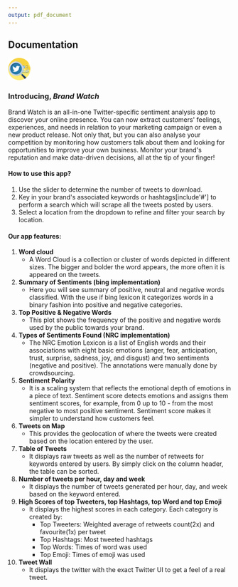 ```yaml
---
output: pdf_document
---
```


## **Documentation**

<img src="www/logo_modified.png" title="plot of chunk unnamed-chunk-1" alt="plot of chunk unnamed-chunk-1" width="50px" />

### **Introducing,** *Brand Watch*

Brand Watch is an all-in-one Twitter-specific sentiment analysis app to discover your online presence. You can now extract customers' feelings, experiences, and needs in relation to your marketing campaign or even a new product release. Not only that, but you can also analyse your competition by monitoring how customers talk about them and looking for opportunities to improve your own business. Monitor your brand's reputation and make data-driven decisions, all at the tip of your finger!

#### **How to use this app?**

1.  Use the slider to determine the number of tweets to download.
2.  Key in your brand's associated keywords or hashtags[include'#'] to perform a search which will scrape all the tweets posted by users.
3.  Select a location from the dropdown to refine and filter your search by location.

#### **Our app features:**

1.  **Word cloud**
    -   A Word Cloud is a collection or cluster of words depicted in different sizes. The bigger and bolder the word appears, the more often it is appeared on the tweets.
2.  **Summary of Sentiments (bing implementation)**
    -   Here you will see summary of positive, neutral and negative words classified. With the use if bing lexicon it categorizes words in a binary fashion into positive and negative categories.
3.  **Top Positive & Negative Words**
    -   This plot shows the frequency of the positive and negative words used by the public towards your brand.
4.  **Types of Sentiments Found (NRC implementation)**
    -   The NRC Emotion Lexicon is a list of English words and their associations with eight basic emotions (anger, fear, anticipation, trust, surprise, sadness, joy, and disgust) and two sentiments (negative and positive). The annotations were manually done by crowdsourcing.
5.  **Sentiment Polarity**
    -   It is a scaling system that reflects the emotional depth of emotions in a piece of text. Sentiment score detects emotions and assigns them sentiment scores, for example, from 0 up to 10 - from the most negative to most positive sentiment. Sentiment score makes it simpler to understand how customers feel.
6.  **Tweets on Map**
    -   This provides the geolocation of where the tweets were created based on the location entered by the user.
7.  **Table of Tweets**
    -   It displays raw tweets as well as the number of retweets for keywords entered by users. By simply click on the column header, the table can be sorted.
8.  **Number of tweets per hour, day and week**
    -   It displays the number of tweets generated per hour, day, and week based on the keyword entered.
9.  **High Scores of top Tweeters, top Hashtags, top Word and top Emoji**
    -   It displays the highest scores in each category. Each category is created by:
        -   Top Tweeters: Weighted average of retweets count(2x) and favourite(1x) per tweet
        -   Top Hashtags: Most tweeted hashtags
        -   Top Words: Times of word was used
        -   Top Emoji: Times of emoji was used
10. **Tweet Wall**
    -   It displays the twitter with the exact Twitter UI to get a feel of a real tweet.
